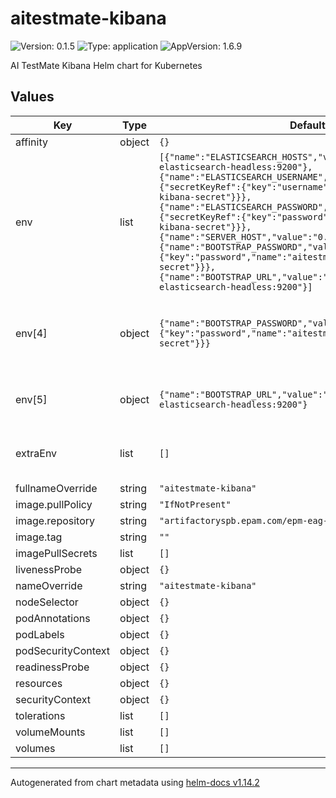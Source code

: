 # aitestmate-kibana

![Version: 0.1.5](https://img.shields.io/badge/Version-0.1.5-informational?style=flat-square) ![Type: application](https://img.shields.io/badge/Type-application-informational?style=flat-square) ![AppVersion: 1.6.9](https://img.shields.io/badge/AppVersion-1.6.9-informational?style=flat-square)

AI TestMate Kibana Helm chart for Kubernetes

## Values

| Key | Type | Default | Description |
|-----|------|---------|-------------|
| affinity | object | `{}` |  |
| env | list | `[{"name":"ELASTICSEARCH_HOSTS","value":"http://aitestmate-elasticsearch-headless:9200"},{"name":"ELASTICSEARCH_USERNAME","valueFrom":{"secretKeyRef":{"key":"username","name":"aitestmate-kibana-secret"}}},{"name":"ELASTICSEARCH_PASSWORD","valueFrom":{"secretKeyRef":{"key":"password","name":"aitestmate-kibana-secret"}}},{"name":"SERVER_HOST","value":"0.0.0.0"},{"name":"BOOTSTRAP_PASSWORD","valueFrom":{"secretKeyRef":{"key":"password","name":"aitestmate-elasticsearch-secret"}}},{"name":"BOOTSTRAP_URL","value":"http://aitestmate-elasticsearch-headless:9200"}]` | Environment variables passed into container |
| env[4] | object | `{"name":"BOOTSTRAP_PASSWORD","valueFrom":{"secretKeyRef":{"key":"password","name":"aitestmate-elasticsearch-secret"}}}` | We use this elastic user password to bootstrap kibana_system user |
| env[5] | object | `{"name":"BOOTSTRAP_URL","value":"http://aitestmate-elasticsearch-headless:9200"}` | Endpoint to use when creating initial user |
| extraEnv | list | `[]` | Additional environment passed into container |
| fullnameOverride | string | `"aitestmate-kibana"` |  |
| image.pullPolicy | string | `"IfNotPresent"` |  |
| image.repository | string | `"artifactoryspb.epam.com/epm-eag-docker/aitestmate/kibana"` |  |
| image.tag | string | `""` |  |
| imagePullSecrets | list | `[]` |  |
| livenessProbe | object | `{}` |  |
| nameOverride | string | `"aitestmate-kibana"` |  |
| nodeSelector | object | `{}` |  |
| podAnnotations | object | `{}` |  |
| podLabels | object | `{}` |  |
| podSecurityContext | object | `{}` |  |
| readinessProbe | object | `{}` |  |
| resources | object | `{}` |  |
| securityContext | object | `{}` |  |
| tolerations | list | `[]` |  |
| volumeMounts | list | `[]` |  |
| volumes | list | `[]` |  |

----------------------------------------------
Autogenerated from chart metadata using [helm-docs v1.14.2](https://github.com/norwoodj/helm-docs/releases/v1.14.2)
